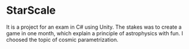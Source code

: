 # StarScale

It is a project for an exam in C# using Unity.
The stakes was to create a game in one month, which explain a principle of astrophysics with fun.
I choosed the topic of cosmic parametrization.
